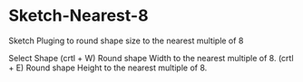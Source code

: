 # Sketch-Nearest-8
Sketch Pluging to round shape size to the nearest multiple of 8

Select Shape
(crtl + W) Round shape Width to the nearest multiple of 8.
(crtl + E) Round shape Height to the nearest multiple of 8.
